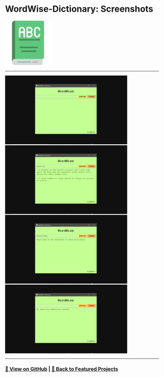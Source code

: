 # WordWise-Dictionary: Screenshots 

<img src="WordWise-Dictionary-1.png" alt="WordWise-Dictionary_logo" width="150">

---

<a href="WordWise-Dictionary-2.png"><img src="WordWise-Dictionary-2.png" width="400"></a>
<a href="WordWise-Dictionary-3.png"><img src="WordWise-Dictionary-3.png" width="400"></a>
<a href="WordWise-Dictionary-4.png"><img src="WordWise-Dictionary-4.png" width="400"></a>
<a href="WordWise-Dictionary-5.png"><img src="WordWise-Dictionary-5.png" width="400"></a>

---

### [🔗 View on GitHub](https://github.com/emads22/WordWise-Dictionary) | [🔗 Back to Featured Projects](../../README.md#-application-development)
